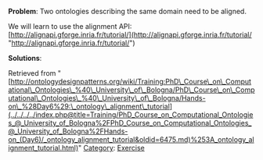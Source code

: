 __Problem__:
Two ontologies describing the same domain need to be aligned.


We will learn to use the alignment API:
[http://alignapi.gforge.inria.fr/tutorial/](http://alignapi.gforge.inria.fr/tutorial/ "http://alignapi.gforge.inria.fr/tutorial/")




__Solutions__:





Retrieved from "[http://ontologydesignpatterns.org/wiki/Training:PhD\_Course\_on\_Computational\_Ontologies\_%40\_University\_of\_Bologna/PhD\_Course\_on\_Computational\_Ontologies\_%40\_University\_of\_Bologna/Hands-on\_%28Day6%29:\_ontology\_alignment\_tutorial](../../../../index.php@title=Training/PhD_Course_on_Computational_Ontologies_@_University_of_Bologna%2FPhD_Course_on_Computational_Ontologies_@_University_of_Bologna%2FHands-on_(Day6)/_ontology_alignment_tutorial&oldid=6475.md)%253A_ontology_alignment_tutorial.html)"
 [Category](http://ontologydesignpatterns.org/wiki/Special:Categories "Special:Categories"): [Exercise](../../../../Category/Exercise "Category:Exercise")